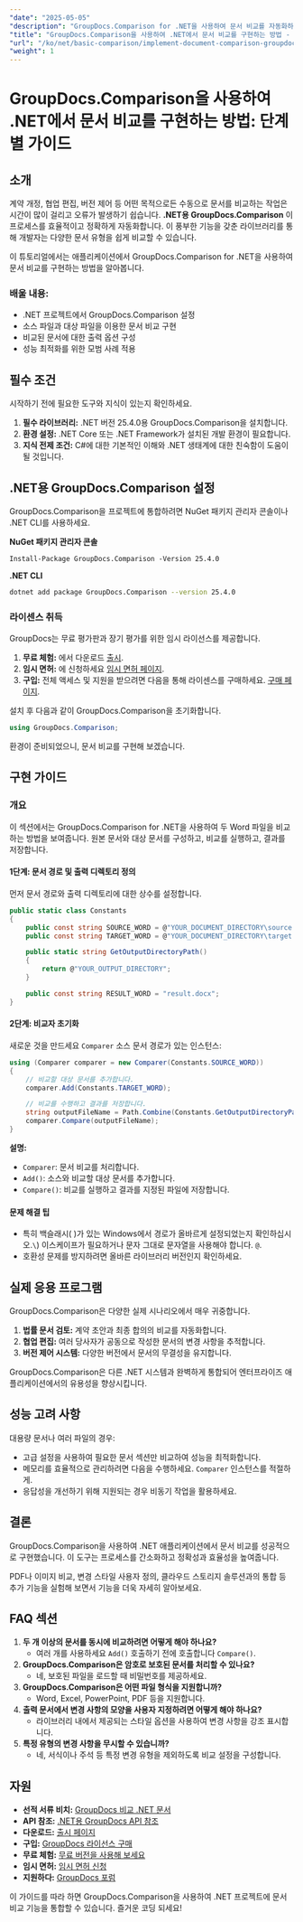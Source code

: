 ```yaml
---
"date": "2025-05-05"
"description": "GroupDocs.Comparison for .NET을 사용하여 문서 비교를 자동화하는 방법을 알아보세요. 이 단계별 가이드는 비교를 원활하게 설정, 구성 및 실행하는 데 도움이 됩니다."
"title": "GroupDocs.Comparison을 사용하여 .NET에서 문서 비교를 구현하는 방법 - 단계별 가이드"
"url": "/ko/net/basic-comparison/implement-document-comparison-groupdocs-net/"
"weight": 1
---
```


# GroupDocs.Comparison을 사용하여 .NET에서 문서 비교를 구현하는 방법: 단계별 가이드

## 소개

계약 개정, 협업 편집, 버전 제어 등 어떤 목적으로든 수동으로 문서를 비교하는 작업은 시간이 많이 걸리고 오류가 발생하기 쉽습니다. **.NET용 GroupDocs.Comparison** 이 프로세스를 효율적이고 정확하게 자동화합니다. 이 풍부한 기능을 갖춘 라이브러리를 통해 개발자는 다양한 문서 유형을 쉽게 비교할 수 있습니다.

이 튜토리얼에서는 애플리케이션에서 GroupDocs.Comparison for .NET을 사용하여 문서 비교를 구현하는 방법을 알아봅니다.

### 배울 내용:
- .NET 프로젝트에서 GroupDocs.Comparison 설정
- 소스 파일과 대상 파일을 이용한 문서 비교 구현
- 비교된 문서에 대한 출력 옵션 구성
- 성능 최적화를 위한 모범 사례 적용

## 필수 조건

시작하기 전에 필요한 도구와 지식이 있는지 확인하세요.
1. **필수 라이브러리:** .NET 버전 25.4.0용 GroupDocs.Comparison을 설치합니다.
2. **환경 설정:** .NET Core 또는 .NET Framework가 설치된 개발 환경이 필요합니다.
3. **지식 전제 조건:** C#에 대한 기본적인 이해와 .NET 생태계에 대한 친숙함이 도움이 될 것입니다.

## .NET용 GroupDocs.Comparison 설정

GroupDocs.Comparison을 프로젝트에 통합하려면 NuGet 패키지 관리자 콘솔이나 .NET CLI를 사용하세요.

**NuGet 패키지 관리자 콘솔**
```plaintext
Install-Package GroupDocs.Comparison -Version 25.4.0
```

**.NET CLI**
```bash
dotnet add package GroupDocs.Comparison --version 25.4.0
```

### 라이센스 취득

GroupDocs는 무료 평가판과 장기 평가를 위한 임시 라이선스를 제공합니다.
1. **무료 체험:** 에서 다운로드 [출시](https://releases.groupdocs.com/comparison/net/).
2. **임시 면허:** 에 신청하세요 [임시 면허 페이지](https://purchase.groupdocs.com/temporary-license/).
3. **구입:** 전체 액세스 및 지원을 받으려면 다음을 통해 라이센스를 구매하세요. [구매 페이지](https://purchase.groupdocs.com/buy).

설치 후 다음과 같이 GroupDocs.Comparison을 초기화합니다.
```csharp
using GroupDocs.Comparison;
```

환경이 준비되었으니, 문서 비교를 구현해 보겠습니다.

## 구현 가이드

### 개요
이 섹션에서는 GroupDocs.Comparison for .NET을 사용하여 두 Word 파일을 비교하는 방법을 보여줍니다. 원본 문서와 대상 문서를 구성하고, 비교를 실행하고, 결과를 저장합니다.

#### 1단계: 문서 경로 및 출력 디렉토리 정의
먼저 문서 경로와 출력 디렉토리에 대한 상수를 설정합니다.
```csharp
public static class Constants
{
    public const string SOURCE_WORD = @"YOUR_DOCUMENT_DIRECTORY\source.docx";
    public const string TARGET_WORD = @"YOUR_DOCUMENT_DIRECTORY\target.docx";

    public static string GetOutputDirectoryPath()
    {
        return @"YOUR_OUTPUT_DIRECTORY";
    }

    public const string RESULT_WORD = "result.docx";
}
```

#### 2단계: 비교자 초기화
새로운 것을 만드세요 `Comparer` 소스 문서 경로가 있는 인스턴스:
```csharp
using (Comparer comparer = new Comparer(Constants.SOURCE_WORD))
{
    // 비교할 대상 문서를 추가합니다.
    comparer.Add(Constants.TARGET_WORD);

    // 비교를 수행하고 결과를 저장합니다.
    string outputFileName = Path.Combine(Constants.GetOutputDirectoryPath(), Constants.RESULT_WORD);
    comparer.Compare(outputFileName);
}
```

**설명:**
- `Comparer`: 문서 비교를 처리합니다.
- `Add()`: 소스와 비교할 대상 문서를 추가합니다.
- `Compare()`: 비교를 실행하고 결과를 지정된 파일에 저장합니다.

#### 문제 해결 팁
- 특히 백슬래시( )가 있는 Windows에서 경로가 올바르게 설정되었는지 확인하십시오.`\`) 이스케이프가 필요하거나 문자 그대로 문자열을 사용해야 합니다. `@`.
- 호환성 문제를 방지하려면 올바른 라이브러리 버전인지 확인하세요.

## 실제 응용 프로그램

GroupDocs.Comparison은 다양한 실제 시나리오에서 매우 귀중합니다.
1. **법률 문서 검토:** 계약 초안과 최종 합의의 비교를 자동화합니다.
2. **협업 편집:** 여러 당사자가 공동으로 작성한 문서의 변경 사항을 추적합니다.
3. **버전 제어 시스템:** 다양한 버전에서 문서의 무결성을 유지합니다.

GroupDocs.Comparison은 다른 .NET 시스템과 완벽하게 통합되어 엔터프라이즈 애플리케이션에서의 유용성을 향상시킵니다.

## 성능 고려 사항

대용량 문서나 여러 파일의 경우:
- 고급 설정을 사용하여 필요한 문서 섹션만 비교하여 성능을 최적화합니다.
- 메모리를 효율적으로 관리하려면 다음을 수행하세요. `Comparer` 인스턴스를 적절하게.
- 응답성을 개선하기 위해 지원되는 경우 비동기 작업을 활용하세요.

## 결론

GroupDocs.Comparison을 사용하여 .NET 애플리케이션에서 문서 비교를 성공적으로 구현했습니다. 이 도구는 프로세스를 간소화하고 정확성과 효율성을 높여줍니다.

PDF나 이미지 비교, 변경 스타일 사용자 정의, 클라우드 스토리지 솔루션과의 통합 등 추가 기능을 실험해 보면서 기능을 더욱 자세히 알아보세요.

## FAQ 섹션

1. **두 개 이상의 문서를 동시에 비교하려면 어떻게 해야 하나요?**
   - 여러 개를 사용하세요 `Add()` 호출하기 전에 호출합니다 `Compare()`.
2. **GroupDocs.Comparison은 암호로 보호된 문서를 처리할 수 있나요?**
   - 네, 보호된 파일을 로드할 때 비밀번호를 제공하세요.
3. **GroupDocs.Comparison은 어떤 파일 형식을 지원합니까?**
   - Word, Excel, PowerPoint, PDF 등을 지원합니다.
4. **출력 문서에서 변경 사항의 모양을 사용자 지정하려면 어떻게 해야 하나요?**
   - 라이브러리 내에서 제공되는 스타일 옵션을 사용하여 변경 사항을 강조 표시합니다.
5. **특정 유형의 변경 사항을 무시할 수 있습니까?**
   - 네, 서식이나 주석 등 특정 변경 유형을 제외하도록 비교 설정을 구성합니다.

## 자원
- **선적 서류 비치:** [GroupDocs 비교 .NET 문서](https://docs.groupdocs.com/comparison/net/)
- **API 참조:** [.NET용 GroupDocs API 참조](https://reference.groupdocs.com/comparison/net/)
- **다운로드:** [출시 페이지](https://releases.groupdocs.com/comparison/net/)
- **구입:** [GroupDocs 라이선스 구매](https://purchase.groupdocs.com/buy)
- **무료 체험:** [무료 버전을 사용해 보세요](https://releases.groupdocs.com/comparison/net/)
- **임시 면허:** [임시 면허 신청](https://purchase.groupdocs.com/temporary-license/)
- **지원하다:** [GroupDocs 포럼](https://forum.groupdocs.com/c/comparison/)

이 가이드를 따라 하면 GroupDocs.Comparison을 사용하여 .NET 프로젝트에 문서 비교 기능을 통합할 수 있습니다. 즐거운 코딩 되세요!